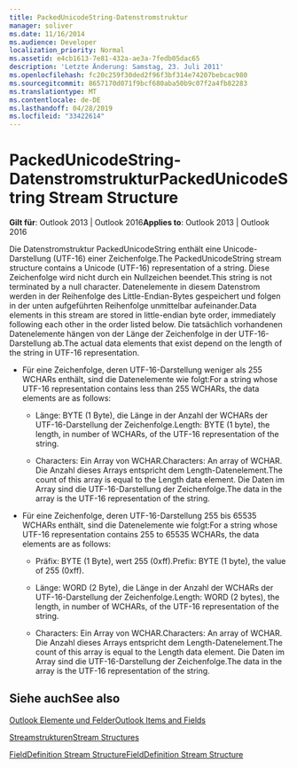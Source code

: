 ```yaml
---
title: PackedUnicodeString-Datenstromstruktur
manager: soliver
ms.date: 11/16/2014
ms.audience: Developer
localization_priority: Normal
ms.assetid: e4cb1613-7e81-432a-ae3a-7fedb05dac65
description: 'Letzte Änderung: Samstag, 23. Juli 2011'
ms.openlocfilehash: fc20c259f30ded2f96f3bf314e74207bebcac980
ms.sourcegitcommit: 8657170d071f9bcf680aba50b9c07f2a4fb82283
ms.translationtype: MT
ms.contentlocale: de-DE
ms.lasthandoff: 04/28/2019
ms.locfileid: "33422614"
---
```

# <a name="packedunicodestring-stream-structure"></a><span data-ttu-id="3730f-103">PackedUnicodeString-Datenstromstruktur</span><span class="sxs-lookup"><span data-stu-id="3730f-103">PackedUnicodeString Stream Structure</span></span>

  
  
<span data-ttu-id="3730f-104">**Gilt für**: Outlook 2013 | Outlook 2016</span><span class="sxs-lookup"><span data-stu-id="3730f-104">**Applies to**: Outlook 2013 | Outlook 2016</span></span> 
  
<span data-ttu-id="3730f-105">Die Datenstromstruktur PackedUnicodeString enthält eine Unicode-Darstellung (UTF-16) einer Zeichenfolge.</span><span class="sxs-lookup"><span data-stu-id="3730f-105">The PackedUnicodeString stream structure contains a Unicode (UTF-16) representation of a string.</span></span> <span data-ttu-id="3730f-106">Diese Zeichenfolge wird nicht durch ein Nullzeichen beendet.</span><span class="sxs-lookup"><span data-stu-id="3730f-106">This string is not terminated by a null character.</span></span> <span data-ttu-id="3730f-107">Datenelemente in diesem Datenstrom werden in der Reihenfolge des Little-Endian-Bytes gespeichert und folgen in der unten aufgeführten Reihenfolge unmittelbar aufeinander.</span><span class="sxs-lookup"><span data-stu-id="3730f-107">Data elements in this stream are stored in little-endian byte order, immediately following each other in the order listed below.</span></span> <span data-ttu-id="3730f-108">Die tatsächlich vorhandenen Datenelemente hängen von der Länge der Zeichenfolge in der UTF-16-Darstellung ab.</span><span class="sxs-lookup"><span data-stu-id="3730f-108">The actual data elements that exist depend on the length of the string in UTF-16 representation.</span></span>
  
- <span data-ttu-id="3730f-109">Für eine Zeichenfolge, deren UTF-16-Darstellung weniger als 255 WCHARs enthält, sind die Datenelemente wie folgt:</span><span class="sxs-lookup"><span data-stu-id="3730f-109">For a string whose UTF-16 representation contains less than 255 WCHARs, the data elements are as follows:</span></span>
    
  - <span data-ttu-id="3730f-110">Länge: BYTE (1 Byte), die Länge in der Anzahl der WCHARs der UTF-16-Darstellung der Zeichenfolge.</span><span class="sxs-lookup"><span data-stu-id="3730f-110">Length: BYTE (1 byte), the length, in number of WCHARs, of the UTF-16 representation of the string.</span></span>
    
  - <span data-ttu-id="3730f-111">Characters: Ein Array von WCHAR.</span><span class="sxs-lookup"><span data-stu-id="3730f-111">Characters: An array of WCHAR.</span></span> <span data-ttu-id="3730f-112">Die Anzahl dieses Arrays entspricht dem Length-Datenelement.</span><span class="sxs-lookup"><span data-stu-id="3730f-112">The count of this array is equal to the Length data element.</span></span> <span data-ttu-id="3730f-113">Die Daten im Array sind die UTF-16-Darstellung der Zeichenfolge.</span><span class="sxs-lookup"><span data-stu-id="3730f-113">The data in the array is the UTF-16 representation of the string.</span></span>
    
- <span data-ttu-id="3730f-114">Für eine Zeichenfolge, deren UTF-16-Darstellung 255 bis 65535 WCHARs enthält, sind die Datenelemente wie folgt:</span><span class="sxs-lookup"><span data-stu-id="3730f-114">For a string whose UTF-16 representation contains 255 to 65535 WCHARs, the data elements are as follows:</span></span>
    
  - <span data-ttu-id="3730f-115">Präfix: BYTE (1 Byte), wert 255 (0xff).</span><span class="sxs-lookup"><span data-stu-id="3730f-115">Prefix: BYTE (1 byte), the value of 255 (0xff).</span></span>
    
  - <span data-ttu-id="3730f-116">Länge: WORD (2 Byte), die Länge in der Anzahl der WCHARs der UTF-16-Darstellung der Zeichenfolge.</span><span class="sxs-lookup"><span data-stu-id="3730f-116">Length: WORD (2 bytes), the length, in number of WCHARs, of the UTF-16 representation of the string.</span></span>
    
  - <span data-ttu-id="3730f-117">Characters: Ein Array von WCHAR.</span><span class="sxs-lookup"><span data-stu-id="3730f-117">Characters: An array of WCHAR.</span></span> <span data-ttu-id="3730f-118">Die Anzahl dieses Arrays entspricht dem Length-Datenelement.</span><span class="sxs-lookup"><span data-stu-id="3730f-118">The count of this array is equal to the Length data element.</span></span> <span data-ttu-id="3730f-119">Die Daten im Array sind die UTF-16-Darstellung der Zeichenfolge.</span><span class="sxs-lookup"><span data-stu-id="3730f-119">The data in the array is the UTF-16 representation of the string.</span></span>
    
## <a name="see-also"></a><span data-ttu-id="3730f-120">Siehe auch</span><span class="sxs-lookup"><span data-stu-id="3730f-120">See also</span></span>



[<span data-ttu-id="3730f-121">Outlook Elemente und Felder</span><span class="sxs-lookup"><span data-stu-id="3730f-121">Outlook Items and Fields</span></span>](outlook-items-and-fields.md)
  
[<span data-ttu-id="3730f-122">Streamstrukturen</span><span class="sxs-lookup"><span data-stu-id="3730f-122">Stream Structures</span></span>](stream-structures.md)
  
[<span data-ttu-id="3730f-123">FieldDefinition Stream Structure</span><span class="sxs-lookup"><span data-stu-id="3730f-123">FieldDefinition Stream Structure</span></span>](fielddefinition-stream-structure.md)

